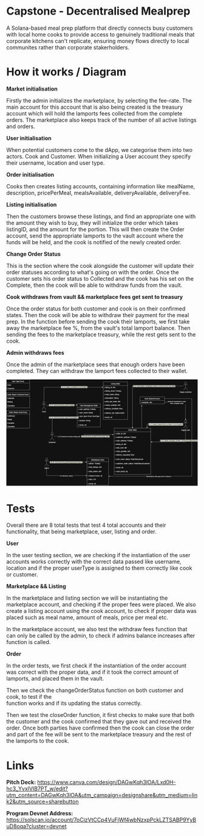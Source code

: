 # Capstone - Decentralised Mealprep

A Solana-based meal prep platform that directly connects busy customers with local home cooks to provide access to genuinely traditional meals that corporate kitchens can't replicate, ensuring money flows directly to local communites rather than corporate stakerholders.

# How it works / Diagram

**Market initialisation**

Firstly the admin initializes the marketplace, by selecting the fee-rate. The main account for this account that is also being created is the treasury account which will hold the lamports fees collected from the complete orders. The marketplace also keeps track of the number of all active listings and orders.

**User initialisation**

When potential customers come to the dApp, we categorise them into two actors. Cook and Customer. When initializing a User account they specify their username, location and user type.

**Order initialisation**

Cooks then creates listing accounts, containing information like mealName, description, pricePerMeal, mealsAvailable, deliveryAvailable, deliveryFee.

**Listing initialisation**

Then the customers browse these listings, and find an appropriate one with the amount they wish to buy, they will initialize the order which takes listingID, and the amount for the portion. This will then create the Order account, send the appropriate lamports to the vault account where the funds will be held, and the cook is notified of the newly created order.

**Change Order Status**

This is the section where the cook alongside the customer will update their order statuses according to what's going on with the order. Once the customer sets his order status to Collected and the cook has his set on the Complete, then the cook will be able to withdraw funds from the vault.

**Cook withdraws from vault && marketplace fees get sent to treasury**

Once the order status for both customer and cook is on their confirmed states. Then the cook will be able to withdraw their payment for the meal prep. In the function before sending the cook their lamports, we first take away the marketplace fee %, from the vault's total lamport balance. Then sending the fees to the marketplace treasury, while the rest gets sent to the cook.

**Admin withdraws fees**

Once the admin of the marketplace sees that enough orders have been completed. They can withdraw the lamport fees collected to their wallet.

![Architecture Design](./architecture_design.jpg)

# Tests

Overall there are 8 total tests that test 4 total accounts and their functionality, that being marketplace, user, listing and order.

**User**

In the user testing section, we are checking if the instantiation of the user accounts works correctly with the correct data passed like username, location and if the proper userType is assigned to them correctly like cook or customer.

**Marketplace && Listing**

In the marketplace and listing section we will be instantiating the marketplace account, and checking if the proper fees were placed. We also create a listing account using the cook account, to check if proper data was placed such as meal name, amount of meals, price per meal etc.

In the marketplace account, we also test the withdraw fees function that can only be called by the admin, to check if admins
balance increases after function is called.

**Order**

In the order tests, we first check if the instantiation of the order account was correct with the proper data, and if it took the correct amount of lamports, and placed them in the vault.

Then we check the changeOrderStatus function on both customer and cook, to test if the  
function works and if its updating the status correctly.

Then we test the closeOrder function, it first checks to make sure that both the customer
and the cook confirmed that they gave out and received the order. Once both parties have confirmed then the cook can close the order and part of the fee will be sent to the marketplace treasury and the rest of the lamports to the cook.

# Links

**Pitch Deck:** https://www.canva.com/design/DAGwKqh3lOA/Lxd0H-hc3_YvxlVIB7PT_w/edit?utm_content=DAGwKqh3lOA&utm_campaign=designshare&utm_medium=link2&utm_source=sharebutton

**Program Devnet Address:** https://solscan.io/account/7oCizVtCCp4VuFjWf4wbNzxpPckLZTSABP9YyBuD8oqa?cluster=devnet
